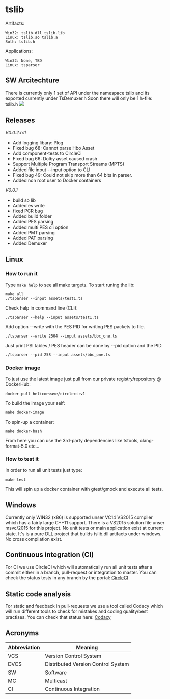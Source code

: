 # tslib
Artifacts:
```
Win32: tslib.dll tslib.lib
Linux: tslib.so tslib.a
Both: tslib.h
```
Applications:
```
Win32: None, TBD
Linux: tsparser
```

## SW Arcitechture
There is currently only 1 set of API under the namespace tslib and its exported
currently under TsDemuxer.h Soon there will only be 1 h-file: tslib.h
![](https://github.com/skullanbones/ts-lib/blob/develop/Ts-lib_SW_Architecture.png)

## Releases
*V0.0.2.rc1*

* Add logging libary: Plog
* Fixed bug 68: Cannot parse Hbo Asset
* Add component-tests to CircleCi
* Fixed bug 66: Dolby asset caused crash
* Support Multiple Program Transport Streams (MPTS)
* Added file input --input option to CLI
* Fixed bug 49: Could not skip more than 64 bits in parser.
* Added non root user to Docker containers

*V0.0.1*

* build so lib
* Added es write
* fixed PCR bug
* Added build folder
* Added PES parsing
* Added multi PES cli option
* Added PMT parsing
* Added PAT parsing
* Added Demuxer

## Linux

### How to run it
Type `make help` to see all make targets. To start runing the lib:
```
make all
./tsparser --input assets/test1.ts
```
Check help in command line (CLI):
```
./tsparser --help --input assets/test1.ts
```
Add option --write with the PES PID for writing PES packets to file.
```
./tsparser --write 2504 --input assets/bbc_one.ts
```
Just print PSI tables / PES header can be done by --pid option and the PID.
```
./tsparser --pid 258 --input assets/bbc_one.ts
```


### Docker image
To just use the latest image just pull from our private registry/repository @ DockerHub:
```
docker pull heliconwave/circleci:v1
```
To build the image your self:
```
make docker-image
```
To spin-up a container:
```
make docker-bash
```
From here you can use the 3rd-party dependencies like
tstools, clang-format-5.0 etc...

### How to test it
In order to run all unit tests just type:
```
make test
```
This will spin up a docker container with gtest/gmock and execute all tests.

## Windows
Currently only WIN32 (x86) is supported unser VC14 VS2015 compiler which has a fairly large C++11
support. There is a VS2015 solution file unser msvc/2015 for this project. No unit tests or main application exist at current state. It's is a pure DLL project that builds tslib.dll artifacts under windows. No cross compilation exist.

## Continuous integration (CI)
For CI we use CircleCI which will automatically run all unit tests after a commit either
in a branch, pull-request or integration to master. You can check the status tests in any
branch by the portal:
[CircleCI](https://circleci.com/gh/skullanbones/ts-lib)

## Static code analysis
For static and feedback in pull-requests we use a tool called Codacy which will run different
tools to check for mistakes and coding quality/best practises. You can check that status here:
[Codacy](https://app.codacy.com/app/skullanbones/ts-lib/dashboard)

## Acronyms
| Abbreviation  | Meaning                             |
|---------------|-------------------------------------|
| VCS           | Version Control System              |
| DVCS          | Distributed Version Control System  |
| SW            | Software                            |
| MC            | Multicast                           |
| CI            | Continuous Integration              |